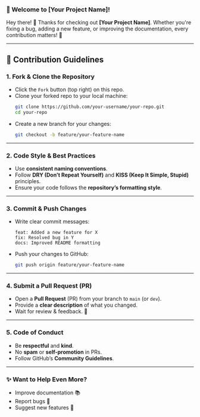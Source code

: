### **🚀 Welcome to [Your Project Name]!**  
Hey there! 👋 Thanks for checking out **[Your Project Name]**. Whether you're fixing a bug, adding a new feature, or improving the documentation, every contribution matters! 💙  

---

## **📜 Contribution Guidelines**  

### **1. Fork & Clone the Repository**  
- Click the `Fork` button (top right) on this repo.  
- Clone your forked repo to your local machine:  
  ```bash
  git clone https://github.com/your-username/your-repo.git
  cd your-repo
  ```
- Create a new branch for your changes:  
  ```bash
  git checkout -b feature/your-feature-name
  ```

---

### **2. Code Style & Best Practices**  
- Use **consistent naming conventions**.  
- Follow **DRY (Don’t Repeat Yourself)** and **KISS (Keep It Simple, Stupid)** principles.  
- Ensure your code follows the **repository’s formatting style**.  

---

### **3. Commit & Push Changes**  
- Write clear commit messages:  
  ```
  feat: Added a new feature for X  
  fix: Resolved bug in Y  
  docs: Improved README formatting  
  ```
- Push your changes to GitHub:  
  ```bash
  git push origin feature/your-feature-name
  ```

---

### **4. Submit a Pull Request (PR)**  
- Open a **Pull Request** (PR) from your branch to `main` (or `dev`).  
- Provide a **clear description** of what you changed.  
- Wait for review & feedback. 🚀  

---

### **5. Code of Conduct**  
- Be **respectful** and **kind**.  
- No **spam** or **self-promotion** in PRs.  
- Follow GitHub’s **Community Guidelines**.  

---

### **✨ Want to Help Even More?**  
- Improve documentation 📚  
- Report bugs 🐞  
- Suggest new features 🌟  

